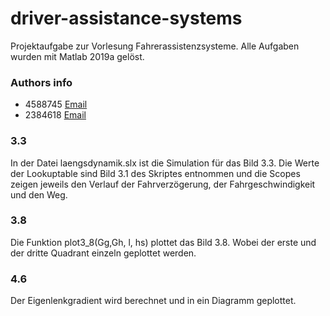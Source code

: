 # driver-assistance-systems
Projektaufgabe zur Vorlesung Fahrerassistenzsysteme.
Alle Aufgaben wurden mit Matlab 2019a gelöst.
### Authors info

* 4588745 [Email](mailto:it16078@lehre.dhbw-stuttgart.de)
* 2384618 [Email](mailto:it16029@lehre.dhbw-stuttgart.de)



### 3.3

In der Datei laengsdynamik.slx ist die Simulation für das Bild 3.3.
Die Werte der Lookuptable sind Bild 3.1 des Skriptes entnommen und die Scopes zeigen jeweils den Verlauf der Fahrverzögerung, der Fahrgeschwindigkeit und den Weg.

### 3.8

Die Funktion plot3_8(Gg,Gh, l, hs) plottet das Bild 3.8. Wobei der erste und der dritte Quadrant einzeln geplottet werden.

### 4.6 

Der Eigenlenkgradient wird berechnet und in ein Diagramm geplottet.